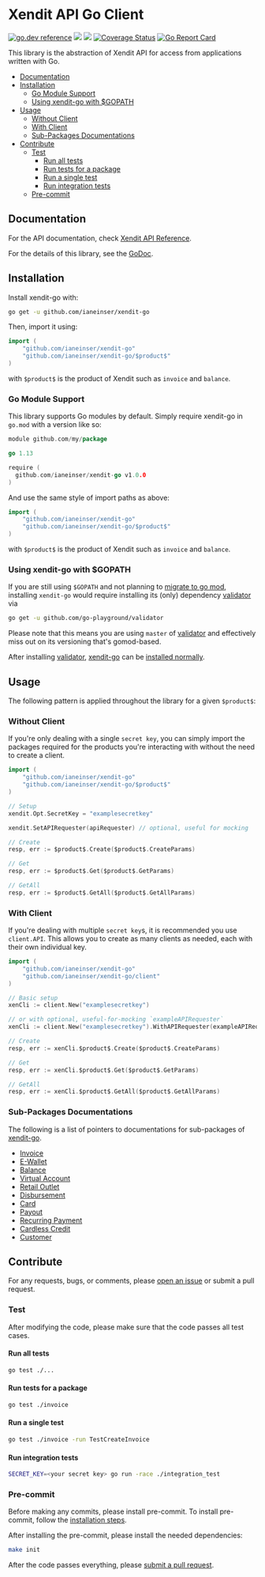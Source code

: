 # Xendit API Go Client

[![go.dev reference](https://img.shields.io/badge/go.dev-reference-007d9c?logo=go&logoColor=white&style=flat-square)](https://pkg.go.dev/github.com/ianeinser/xendit-go)
![](https://github.com/ianeinser/xendit-go/workflows/integration-test/badge.svg)
![](https://github.com/ianeinser/xendit-go/workflows/lint/badge.svg)
[![Coverage Status](https://coveralls.io/repos/github/ianeinser/xendit-go/badge.svg)](https://coveralls.io/github/ianeinser/xendit-go)
[![Go Report Card](https://goreportcard.com/badge/github.com/ianeinser/xendit-go)](https://goreportcard.com/report/github.com/ianeinser/xendit-go)

This library is the abstraction of Xendit API for access from applications written with Go.

<!-- START doctoc generated TOC please keep comment here to allow auto update -->
<!-- DON'T EDIT THIS SECTION, INSTEAD RE-RUN doctoc TO UPDATE -->


- [Documentation](#documentation)
- [Installation](#installation)
  - [Go Module Support](#go-module-support)
  - [Using xendit-go with \$GOPATH](#using-xendit-go-with-%5Cgopath)
- [Usage](#usage)
  - [Without Client](#without-client)
  - [With Client](#with-client)
  - [Sub-Packages Documentations](#sub-packages-documentations)
- [Contribute](#contribute)
  - [Test](#test)
    - [Run all tests](#run-all-tests)
    - [Run tests for a package](#run-tests-for-a-package)
    - [Run a single test](#run-a-single-test)
    - [Run integration tests](#run-integration-tests)
  - [Pre-commit](#pre-commit)

<!-- END doctoc generated TOC please keep comment here to allow auto update -->

## Documentation

For the API documentation, check [Xendit API Reference](https://xendit.github.io/apireference).

For the details of this library, see the [GoDoc](https://pkg.go.dev/github.com/ianeinser/xendit-go).

## Installation

Install xendit-go with:

```sh
go get -u github.com/ianeinser/xendit-go
```

Then, import it using:

```go
import (
    "github.com/ianeinser/xendit-go"
    "github.com/ianeinser/xendit-go/$product$"
)
```

with `$product$` is the product of Xendit such as `invoice` and `balance`.

### Go Module Support

This library supports Go modules by default. Simply require xendit-go in `go.mod` with a version like so:

```go
module github.com/my/package

go 1.13

require (
  github.com/ianeinser/xendit-go v1.0.0
)
```

And use the same style of import paths as above:

```go
import (
    "github.com/ianeinser/xendit-go"
    "github.com/ianeinser/xendit-go/$product$"
)
```

with `$product$` is the product of Xendit such as `invoice` and `balance`.

### Using xendit-go with \$GOPATH

If you are still using `$GOPATH` and not planning to [migrate to go mod](https://blog.golang.org/migrating-to-go-modules),
installing `xendit-go` would require installing its (only) dependency [validator](https://github.com/go-playground/validator)
via

```bash
go get -u github.com/go-playground/validator
```

Please note that this means you are using `master` of [validator](https://github.com/go-playground/validator)
and effectively miss out on its versioning that's gomod-based.

After installing [validator](https://github.com/go-playground/validator), [xendit-go](https://github.com/ianeinser/xendit-go)
can be [installed normally](#installation).

## Usage

The following pattern is applied throughout the library for a given `$product$`:

### Without Client

If you're only dealing with a single `secret key`, you can simply import the packages required for the products you're interacting with without the need to create a client.

```go
import (
    "github.com/ianeinser/xendit-go"
    "github.com/ianeinser/xendit-go/$product$"
)

// Setup
xendit.Opt.SecretKey = "examplesecretkey"

xendit.SetAPIRequester(apiRequester) // optional, useful for mocking

// Create
resp, err := $product$.Create($product$.CreateParams)

// Get
resp, err := $product$.Get($product$.GetParams)

// GetAll
resp, err := $product$.GetAll($product$.GetAllParams)
```

### With Client

If you're dealing with multiple `secret key`s, it is recommended you use `client.API`. This allows you to create as many clients as needed, each with their own individual key.

```go
import (
    "github.com/ianeinser/xendit-go"
    "github.com/ianeinser/xendit-go/client"
)

// Basic setup
xenCli := client.New("examplesecretkey")

// or with optional, useful-for-mocking `exampleAPIRequester`
xenCli := client.New("examplesecretkey").WithAPIRequester(exampleAPIRequester)

// Create
resp, err := xenCli.$product$.Create($product$.CreateParams)

// Get
resp, err := xenCli.$product$.Get($product$.GetParams)

// GetAll
resp, err := xenCli.$product$.GetAll($product$.GetAllParams)
```

### Sub-Packages Documentations

The following is a list of pointers to documentations for sub-packages of [xendit-go](https://github.com/ianeinser/xendit-go).

- [Invoice](https://pkg.go.dev/github.com/ianeinser/xendit-go/invoice)
- [E-Wallet](https://pkg.go.dev/github.com/ianeinser/xendit-go/ewallet)
- [Balance](https://pkg.go.dev/github.com/ianeinser/xendit-go/balance)
- [Virtual Account](https://pkg.go.dev/github.com/ianeinser/xendit-go/virtualaccount)
- [Retail Outlet](https://pkg.go.dev/github.com/ianeinser/xendit-go/retailoutlet)
- [Disbursement](https://pkg.go.dev/github.com/ianeinser/xendit-go/disbursement)
- [Card](https://pkg.go.dev/github.com/ianeinser/xendit-go/card)
- [Payout](https://pkg.go.dev/github.com/ianeinser/xendit-go/payout)
- [Recurring Payment](https://pkg.go.dev/github.com/ianeinser/xendit-go/recurringpayment)
- [Cardless Credit](https://pkg.go.dev/github.com/ianeinser/xendit-go/cardlesscredit)
- [Customer](https://pkg.go.dev/github.com/ianeinser/xendit-go/customer)

## Contribute

For any requests, bugs, or comments, please [open an issue](https://github.com/ianeinser/xendit-go/issues/new) or submit a pull request.

### Test

After modifying the code, please make sure that the code passes all test cases.

#### Run all tests

```sh
go test ./...
```

#### Run tests for a package

```sh
go test ./invoice
```

#### Run a single test

```sh
go test ./invoice -run TestCreateInvoice
```

#### Run integration tests

```sh
SECRET_KEY=<your secret key> go run -race ./integration_test
```

### Pre-commit

Before making any commits, please install pre-commit.
To install pre-commit, follow the [installation steps](https://pre-commit.com/#install).

After installing the pre-commit, please install the needed dependencies:

```sh
make init
```

After the code passes everything, please [submit a pull request](https://github.com/ianeinser/xendit-go/pulls).
